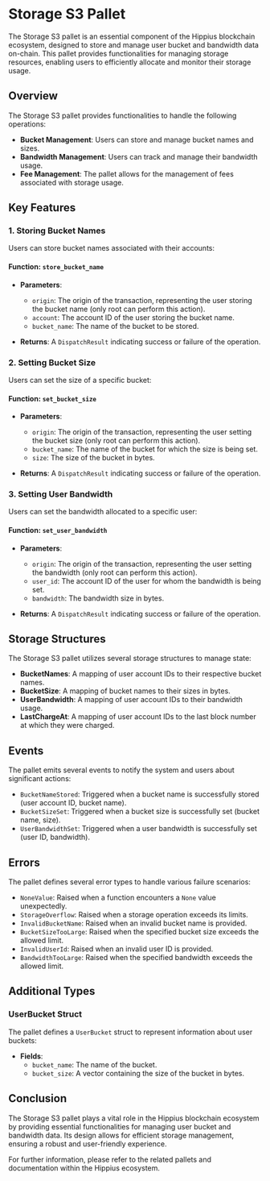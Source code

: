 # Storage S3 Pallet

The Storage S3 pallet is an essential component of the Hippius blockchain ecosystem, designed to store and manage user bucket and bandwidth data on-chain. This pallet provides functionalities for managing storage resources, enabling users to efficiently allocate and monitor their storage usage.

## Overview

The Storage S3 pallet provides functionalities to handle the following operations:

- **Bucket Management**: Users can store and manage bucket names and sizes.
- **Bandwidth Management**: Users can track and manage their bandwidth usage.
- **Fee Management**: The pallet allows for the management of fees associated with storage usage.

## Key Features

### 1. Storing Bucket Names

Users can store bucket names associated with their accounts:

#### Function: `store_bucket_name`

- **Parameters**:
  - `origin`: The origin of the transaction, representing the user storing the bucket name (only root can perform this action).
  - `account`: The account ID of the user storing the bucket name.
  - `bucket_name`: The name of the bucket to be stored.

- **Returns**: A `DispatchResult` indicating success or failure of the operation.

### 2. Setting Bucket Size

Users can set the size of a specific bucket:

#### Function: `set_bucket_size`

- **Parameters**:
  - `origin`: The origin of the transaction, representing the user setting the bucket size (only root can perform this action).
  - `bucket_name`: The name of the bucket for which the size is being set.
  - `size`: The size of the bucket in bytes.

- **Returns**: A `DispatchResult` indicating success or failure of the operation.

### 3. Setting User Bandwidth

Users can set the bandwidth allocated to a specific user:

#### Function: `set_user_bandwidth`

- **Parameters**:
  - `origin`: The origin of the transaction, representing the user setting the bandwidth (only root can perform this action).
  - `user_id`: The account ID of the user for whom the bandwidth is being set.
  - `bandwidth`: The bandwidth size in bytes.

- **Returns**: A `DispatchResult` indicating success or failure of the operation.

## Storage Structures

The Storage S3 pallet utilizes several storage structures to manage state:

- **BucketNames**: A mapping of user account IDs to their respective bucket names.
- **BucketSize**: A mapping of bucket names to their sizes in bytes.
- **UserBandwidth**: A mapping of user account IDs to their bandwidth usage.
- **LastChargeAt**: A mapping of user account IDs to the last block number at which they were charged.

## Events

The pallet emits several events to notify the system and users about significant actions:

- `BucketNameStored`: Triggered when a bucket name is successfully stored (user account ID, bucket name).
- `BucketSizeSet`: Triggered when a bucket size is successfully set (bucket name, size).
- `UserBandwidthSet`: Triggered when a user bandwidth is successfully set (user ID, bandwidth).

## Errors

The pallet defines several error types to handle various failure scenarios:

- `NoneValue`: Raised when a function encounters a `None` value unexpectedly.
- `StorageOverflow`: Raised when a storage operation exceeds its limits.
- `InvalidBucketName`: Raised when an invalid bucket name is provided.
- `BucketSizeTooLarge`: Raised when the specified bucket size exceeds the allowed limit.
- `InvalidUserId`: Raised when an invalid user ID is provided.
- `BandwidthTooLarge`: Raised when the specified bandwidth exceeds the allowed limit.

## Additional Types

### UserBucket Struct

The pallet defines a `UserBucket` struct to represent information about user buckets:

- **Fields**:
  - `bucket_name`: The name of the bucket.
  - `bucket_size`: A vector containing the size of the bucket in bytes.

## Conclusion

The Storage S3 pallet plays a vital role in the Hippius blockchain ecosystem by providing essential functionalities for managing user bucket and bandwidth data. Its design allows for efficient storage management, ensuring a robust and user-friendly experience.

For further information, please refer to the related pallets and documentation within the Hippius ecosystem.